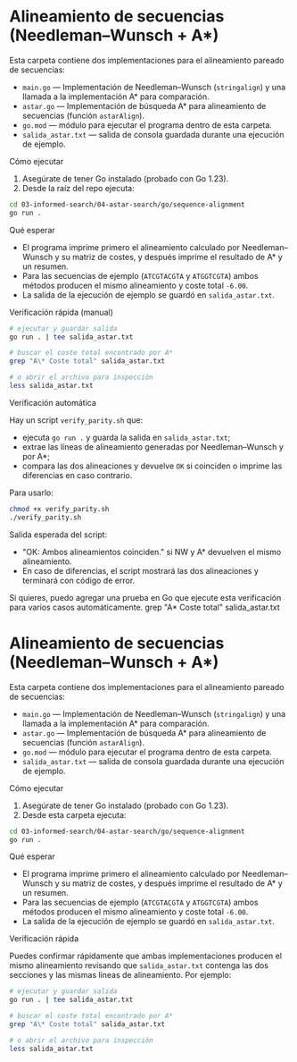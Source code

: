 # Alineamiento de secuencias (Needleman–Wunsch + A*)

Esta carpeta contiene dos implementaciones para el alineamiento pareado de secuencias:

- `main.go` — Implementación de Needleman–Wunsch (`stringalign`) y una llamada a la implementación A* para comparación.
- `astar.go` — Implementación de búsqueda A* para alineamiento de secuencias (función `astarAlign`).
- `go.mod` — módulo para ejecutar el programa dentro de esta carpeta.
- `salida_astar.txt` — salida de consola guardada durante una ejecución de ejemplo.

Cómo ejecutar

1. Asegúrate de tener Go instalado (probado con Go 1.23).
2. Desde la raíz del repo ejecuta:

```bash
cd 03-informed-search/04-astar-search/go/sequence-alignment
go run .
```

Qué esperar

- El programa imprime primero el alineamiento calculado por Needleman–Wunsch y su matriz de costes, y después imprime el resultado de A* y un resumen.
- Para las secuencias de ejemplo (`ATCGTACGTA` y `ATGGTCGTA`) ambos métodos producen el mismo alineamiento y coste total `-6.00`.
- La salida de la ejecución de ejemplo se guardó en `salida_astar.txt`.

Verificación rápida (manual)

```bash
# ejecutar y guardar salida
go run . | tee salida_astar.txt

# buscar el coste total encontrado por A*
grep "A\* Coste total" salida_astar.txt

# o abrir el archivo para inspección
less salida_astar.txt
```

Verificación automática

Hay un script `verify_parity.sh` que:

- ejecuta `go run .` y guarda la salida en `salida_astar.txt`;
- extrae las líneas de alineamiento generadas por Needleman–Wunsch y por A*;
- compara las dos alineaciones y devuelve `OK` si coinciden o imprime las diferencias en caso contrario.

Para usarlo:

```bash
chmod +x verify_parity.sh
./verify_parity.sh
```

Salida esperada del script:

- "OK: Ambos alineamientos coinciden." si NW y A* devuelven el mismo alineamiento.
- En caso de diferencias, el script mostrará las dos alineaciones y terminará con código de error.

Si quieres, puedo agregar una prueba en Go que ejecute esta verificación para varios casos automáticamente.
grep "A\* Coste total" salida_astar.txt
# Alineamiento de secuencias (Needleman–Wunsch + A*)

Esta carpeta contiene dos implementaciones para el alineamiento pareado de secuencias:

- `main.go` — Implementación de Needleman–Wunsch (`stringalign`) y una llamada a la implementación A* para comparación.
- `astar.go` — Implementación de búsqueda A* para alineamiento de secuencias (función `astarAlign`).
- `go.mod` — módulo para ejecutar el programa dentro de esta carpeta.
- `salida_astar.txt` — salida de consola guardada durante una ejecución de ejemplo.

Cómo ejecutar

1. Asegúrate de tener Go instalado (probado con Go 1.23).
2. Desde esta carpeta ejecuta:

```bash
cd 03-informed-search/04-astar-search/go/sequence-alignment
go run .
```

Qué esperar

- El programa imprime primero el alineamiento calculado por Needleman–Wunsch y su matriz de costes, y después imprime el resultado de A* y un resumen.
- Para las secuencias de ejemplo (`ATCGTACGTA` y `ATGGTCGTA`) ambos métodos producen el mismo alineamiento y coste total `-6.00`.
- La salida de la ejecución de ejemplo se guardó en `salida_astar.txt`.

Verificación rápida

Puedes confirmar rápidamente que ambas implementaciones producen el mismo alineamiento revisando que `salida_astar.txt` contenga las dos secciones y las mismas líneas de alineamiento. Por ejemplo:

```bash
# ejecutar y guardar salida
go run . | tee salida_astar.txt

# buscar el coste total encontrado por A*
grep "A\* Coste total" salida_astar.txt

# o abrir el archivo para inspección
less salida_astar.txt
```
